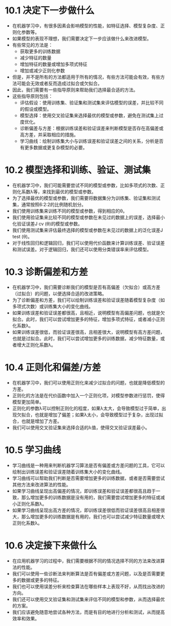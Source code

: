 # 10.1 决定下一步做什么

- 在机器学习中，有很多因素会影响模型的性能，如特征选择、模型复杂度、正则化参数等。
- 如果模型的表现不理想，我们需要决定下一步应该做什么来改进模型。
- 有些常见的方法是：
  - 获取更多的训练数据
  - 减少特征的数量
  - 增加特征的数量或增加多项式特征
  - 增加或减少正则化参数
- 但是，并不是所有的方法都适用于所有的情况，有些方法可能会有效，有些方法可能会无效或者反而造成过拟合或欠拟合。
- 因此，我们需要有一些指导原则来帮助我们选择最合适的方法。
- 这些指导原则包括：
  - 评估假设：使用训练集、验证集和测试集来评估模型的误差，并比较不同的假设或模型。
  - 模型选择：使用交叉验证集来选择最优的模型或参数，避免在测试集上过度优化。
  - 诊断偏差与方差：根据训练误差和验证误差来判断模型是否存在高偏差或高方差，并采取相应的措施。
  - 学习曲线：绘制训练集大小与训练误差和验证误差之间的关系，分析是否有更多数据或更复杂模型的必要。


# 10.2 模型选择和训练、验证、测试集

- 在机器学习中，我们可能需要尝试不同的模型或参数，比如多项式的次数、正则化系数λ等，来找到最优的模型或参数。
- 为了选择最优的模型或参数，我们需要将数据集分为训练集、验证集和测试集，通常按照6:2:2的比例随机划分。
- 我们使用训练集来训练不同的模型或参数，得到相应的θ。
- 我们使用验证集来比较不同的模型或参数在未见过的数据上的误差，选择最小化验证误差J cv (θ)的模型或参数。
- 我们使用测试集来评估最终选择的模型或参数在未见过的数据上的泛化误差J test (θ)。
- 对于线性回归和逻辑回归，我们可以使用代价函数来计算训练误差、验证误差和测试误差。对于逻辑回归，我们还可以使用分类错误率来评估模型。


# 10.3 诊断偏差和方差

- 在机器学习中，我们需要诊断我们的模型是否有高偏差（欠拟合）或高方差（过拟合）的问题，以便选择合适的改进策略。
- 为了诊断偏差和方差，我们可以绘制训练误差和验证误差随着模型复杂度（如多项式次数）或训练集大小的变化曲线。
- 如果训练误差和验证误差都很高，且相近，说明模型有高偏差问题，也就是欠拟合。此时，我们可以尝试增加更多的特征，增加多项式特征，或者减小正则化系数λ。
- 如果训练误差很低，而验证误差很高，且相差很大，说明模型有高方差问题，也就是过拟合。此时，我们可以尝试增加更多的训练数据，减少特征数量，或者增大正则化系数λ。


# 10.4 正则化和偏差/方差

- 在机器学习中，我们可以使用正则化来减少过拟合的问题，也就是降低模型的方差。
- 正则化的方法是在代价函数中加入一个正则化项，对模型参数进行惩罚，使得模型更加简单。
- 正则化的参数λ可以控制正则化的程度，如果λ太大，会导致模型过于简单，出现欠拟合，也就是增加了偏差；如果λ太小，会导致模型过于复杂，出现过拟合，也就是增加了方差。
- 我们可以使用交叉验证集来选择合适的λ值，使得交叉验证误差最小。


# 10.5 学习曲线

- 学习曲线是一种用来判断机器学习算法是否有偏差或方差问题的工具，它可以绘制出训练误差和验证误差随着训练集大小的变化曲线。
- 学习曲线可以帮助我们判断是否需要增加更多的训练数据，或者是否需要尝试其他方法来改进算法的性能。
- 如果学习曲线呈现出高偏差的情况，即训练误差和验证误差都很高且趋于一致，那么增加更多的训练数据是没有用的，我们需要尝试增加更多的特征或减小正则化系数λ。
- 如果学习曲线呈现出高方差的情况，即训练误差很低而验证误差很高且相差很大，那么增加更多的训练数据是有用的，我们也可以尝试减少特征数量或增大正则化系数λ。


# 10.6 决定接下来做什么

- 在应用机器学习的过程中，我们需要根据不同的情况选择不同的方法来改进算法的性能。
- 我们可以使用一些诊断法来判断算法是否有偏差或方差问题，以及是否需要更多的数据或更多的特征。
- 我们也可以使用误差分析来检查算法在哪些样本上表现不好，从而找出改进的方向。
- 我们还可以使用交叉验证集和测试集来评估不同的模型和参数，从而选择最优的方案。
- 我们应该避免随意地尝试各种方法，而是有目的地进行分析和测试，从而提高效率和效果。
